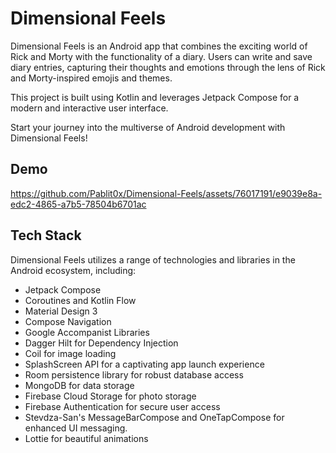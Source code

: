 # Dimensional Feels

Dimensional Feels is an Android app that combines the exciting world of Rick and Morty with the functionality of a diary. Users can write and save diary entries, capturing their thoughts and emotions through the lens of Rick and Morty-inspired emojis and themes.

This project is built using Kotlin and leverages Jetpack Compose for a modern and interactive user interface.

Start your journey into the multiverse of Android development with Dimensional Feels!

## Demo
https://github.com/Pablit0x/Dimensional-Feels/assets/76017191/e9039e8a-edc2-4865-a7b5-78504b6701ac

## Tech Stack

Dimensional Feels utilizes a range of technologies and libraries in the Android ecosystem, including:

- Jetpack Compose
- Coroutines and Kotlin Flow
- Material Design 3
- Compose Navigation
- Google Accompanist Libraries
- Dagger Hilt for Dependency Injection
- Coil for image loading
- SplashScreen API for a captivating app launch experience
- Room persistence library for robust database access
- MongoDB for data storage
- Firebase Cloud Storage for photo storage
- Firebase Authentication for secure user access
- Stevdza-San's MessageBarCompose and OneTapCompose for enhanced UI messaging.
- Lottie for beautiful animations
